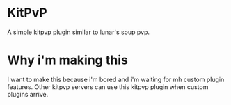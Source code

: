 # KitPvP
A simple kitpvp plugin similar to lunar's soup pvp.
# Why i'm making this
I want to make this because i'm bored and i'm waiting for mh custom plugin features. 
Other kitpvp servers can use this kitpvp plugin when custom plugins arrive. 

